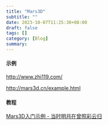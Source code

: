 ```yaml
---
title: "Mars3D"
subtitle: ""
date: 2023-10-07T11:25:30+08:00
draft: false
tags: []
category: [Blog]
summary: 
---
```


#### 示例

http://www.zhi119.com/

http://mars3d.cn/example.html

#### 教程

[Mars3D入门示例 - 当时明月在曾照彩云归](https://www.cnblogs.com/jiujiubashiyi/p/17094233.html)
